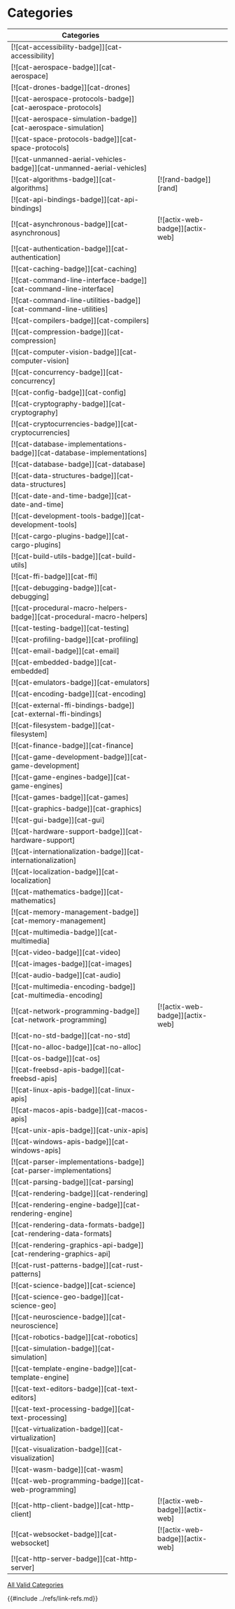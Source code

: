 # Categories

| Categories |   |   |
|------------| --- | --- |
| [![cat-accessibility-badge]][cat-accessibility] | |
| [![cat-aerospace-badge]][cat-aerospace] | |
|  [![cat-drones-badge]][cat-drones] | |
|  [![cat-aerospace-protocols-badge]][cat-aerospace-protocols] | |
| [![cat-aerospace-simulation-badge]][cat-aerospace-simulation] | |
| [![cat-space-protocols-badge]][cat-space-protocols] | |
| [![cat-unmanned-aerial-vehicles-badge]][cat-unmanned-aerial-vehicles] | |
| [![cat-algorithms-badge]][cat-algorithms] | [![rand-badge]][rand] |
| [![cat-api-bindings-badge]][cat-api-bindings] | |
| [![cat-asynchronous-badge]][cat-asynchronous] | [![actix-web-badge]][actix-web] |
| [![cat-authentication-badge]][cat-authentication] | |
| [![cat-caching-badge]][cat-caching] | |
| [![cat-command-line-interface-badge]][cat-command-line-interface] | |
| [![cat-command-line-utilities-badge]][cat-command-line-utilities] | |
| [![cat-compilers-badge]][cat-compilers] | |
| [![cat-compression-badge]][cat-compression] | |
| [![cat-computer-vision-badge]][cat-computer-vision] | |
| [![cat-concurrency-badge]][cat-concurrency] | |
| [![cat-config-badge]][cat-config] | |
| [![cat-cryptography-badge]][cat-cryptography] | |
|  [![cat-cryptocurrencies-badge]][cat-cryptocurrencies] | |
| [![cat-database-implementations-badge]][cat-database-implementations] | |
| [![cat-database-badge]][cat-database] | |
| [![cat-data-structures-badge]][cat-data-structures] | |
| [![cat-date-and-time-badge]][cat-date-and-time] | |
| [![cat-development-tools-badge]][cat-development-tools] | |
| [![cat-cargo-plugins-badge]][cat-cargo-plugins] | |
| [![cat-build-utils-badge]][cat-build-utils] | |
| [![cat-ffi-badge]][cat-ffi] | |
| [![cat-debugging-badge]][cat-debugging] | |
| [![cat-procedural-macro-helpers-badge]][cat-procedural-macro-helpers] | |
| [![cat-testing-badge]][cat-testing] | |
| [![cat-profiling-badge]][cat-profiling] | |
| [![cat-email-badge]][cat-email] | |
| [![cat-embedded-badge]][cat-embedded] | |
| [![cat-emulators-badge]][cat-emulators] | |
| [![cat-encoding-badge]][cat-encoding] | |
| [![cat-external-ffi-bindings-badge]][cat-external-ffi-bindings] | |
| [![cat-filesystem-badge]][cat-filesystem] | |
| [![cat-finance-badge]][cat-finance] | |
| [![cat-game-development-badge]][cat-game-development] | |
| [![cat-game-engines-badge]][cat-game-engines] | |
| [![cat-games-badge]][cat-games] | |
| [![cat-graphics-badge]][cat-graphics] | |
| [![cat-gui-badge]][cat-gui] | |
| [![cat-hardware-support-badge]][cat-hardware-support] | |
| [![cat-internationalization-badge]][cat-internationalization] | |
| [![cat-localization-badge]][cat-localization] | |
| [![cat-mathematics-badge]][cat-mathematics] | |
| [![cat-memory-management-badge]][cat-memory-management] | |
| [![cat-multimedia-badge]][cat-multimedia] | |
| [![cat-video-badge]][cat-video] | |
| [![cat-images-badge]][cat-images] | |
| [![cat-audio-badge]][cat-audio] | |
| [![cat-multimedia-encoding-badge]][cat-multimedia-encoding] | |
| [![cat-network-programming-badge]][cat-network-programming] | [![actix-web-badge]][actix-web] |
| [![cat-no-std-badge]][cat-no-std] | |
| [![cat-no-alloc-badge]][cat-no-alloc] | |
| [![cat-os-badge]][cat-os] | |
| [![cat-freebsd-apis-badge]][cat-freebsd-apis] | |
| [![cat-linux-apis-badge]][cat-linux-apis] | |
| [![cat-macos-apis-badge]][cat-macos-apis] | |
| [![cat-unix-apis-badge]][cat-unix-apis] | |
| [![cat-windows-apis-badge]][cat-windows-apis] | |
| [![cat-parser-implementations-badge]][cat-parser-implementations] | |
| [![cat-parsing-badge]][cat-parsing] | |
| [![cat-rendering-badge]][cat-rendering] | |
| [![cat-rendering-engine-badge]][cat-rendering-engine] | |
| [![cat-rendering-data-formats-badge]][cat-rendering-data-formats] | |
| [![cat-rendering-graphics-api-badge]][cat-rendering-graphics-api] | |
| [![cat-rust-patterns-badge]][cat-rust-patterns] | |
| [![cat-science-badge]][cat-science] | |
| [![cat-science-geo-badge]][cat-science-geo] | |
| [![cat-neuroscience-badge]][cat-neuroscience] | |
| [![cat-robotics-badge]][cat-robotics] | |
| [![cat-simulation-badge]][cat-simulation] | |
| [![cat-template-engine-badge]][cat-template-engine] | |
| [![cat-text-editors-badge]][cat-text-editors] | |
| [![cat-text-processing-badge]][cat-text-processing] | |
| [![cat-virtualization-badge]][cat-virtualization] | |
| [![cat-visualization-badge]][cat-visualization] | |
| [![cat-wasm-badge]][cat-wasm] | |
| [![cat-web-programming-badge]][cat-web-programming] | |
| [![cat-http-client-badge]][cat-http-client] | [![actix-web-badge]][actix-web] |
| [![cat-websocket-badge]][cat-websocket] | [![actix-web-badge]][actix-web] |
| [![cat-http-server-badge]][cat-http-server] | |

[All Valid Categories]( https://crates.io/category_slugs )

{{#include ../refs/link-refs.md}}
